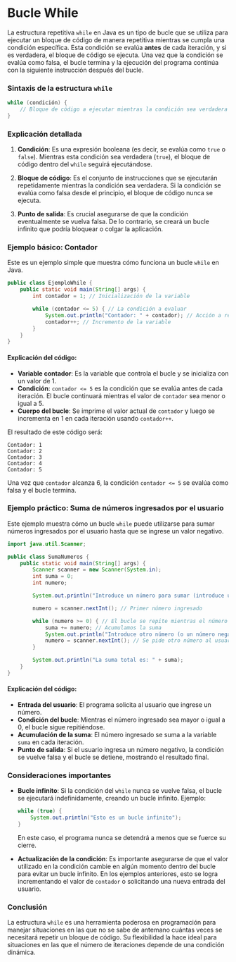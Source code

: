 # Bucle While

La estructura repetitiva `while` en Java es un tipo de bucle que se utiliza para ejecutar un bloque de código de manera repetitiva mientras se cumpla una condición específica. Esta condición se evalúa **antes** de cada iteración, y si es verdadera, el bloque de código se ejecuta. Una vez que la condición se evalúa como falsa, el bucle termina y la ejecución del programa continúa con la siguiente instrucción después del bucle.

### Sintaxis de la estructura `while`

```java
while (condición) {
    // Bloque de código a ejecutar mientras la condición sea verdadera
}
```

### Explicación detallada
1. **Condición**: Es una expresión booleana (es decir, se evalúa como `true` o `false`). Mientras esta condición sea verdadera (`true`), el bloque de código dentro del `while` seguirá ejecutándose.

2. **Bloque de código**: Es el conjunto de instrucciones que se ejecutarán repetidamente mientras la condición sea verdadera. Si la condición se evalúa como falsa desde el principio, el bloque de código nunca se ejecuta.

3. **Punto de salida**: Es crucial asegurarse de que la condición eventualmente se vuelva falsa. De lo contrario, se creará un bucle infinito que podría bloquear o colgar la aplicación.

### Ejemplo básico: Contador

Este es un ejemplo simple que muestra cómo funciona un bucle `while` en Java.

```java
public class EjemploWhile {
    public static void main(String[] args) {
        int contador = 1; // Inicialización de la variable

        while (contador <= 5) { // La condición a evaluar
            System.out.println("Contador: " + contador); // Acción a realizar en cada iteración
            contador++; // Incremento de la variable
        }
    }
}
```

#### Explicación del código:
- **Variable contador**: Es la variable que controla el bucle y se inicializa con un valor de 1.
- **Condición**: `contador <= 5` es la condición que se evalúa antes de cada iteración. El bucle continuará mientras el valor de `contador` sea menor o igual a 5.
- **Cuerpo del bucle**: Se imprime el valor actual de `contador` y luego se incrementa en 1 en cada iteración usando `contador++`.

El resultado de este código será:
```
Contador: 1
Contador: 2
Contador: 3
Contador: 4
Contador: 5
```

Una vez que `contador` alcanza 6, la condición `contador <= 5` se evalúa como falsa y el bucle termina.

### Ejemplo práctico: Suma de números ingresados por el usuario

Este ejemplo muestra cómo un bucle `while` puede utilizarse para sumar números ingresados por el usuario hasta que se ingrese un valor negativo.

```java
import java.util.Scanner;

public class SumaNumeros {
    public static void main(String[] args) {
        Scanner scanner = new Scanner(System.in);
        int suma = 0;
        int numero;

        System.out.println("Introduce un número para sumar (introduce un número negativo para terminar):");

        numero = scanner.nextInt(); // Primer número ingresado

        while (numero >= 0) { // El bucle se repite mientras el número sea positivo
            suma += numero; // Acumulamos la suma
            System.out.println("Introduce otro número (o un número negativo para terminar):");
            numero = scanner.nextInt(); // Se pide otro número al usuario
        }

        System.out.println("La suma total es: " + suma);
    }
}
```

#### Explicación del código:
- **Entrada del usuario**: El programa solicita al usuario que ingrese un número.
- **Condición del bucle**: Mientras el número ingresado sea mayor o igual a 0, el bucle sigue repitiéndose.
- **Acumulación de la suma**: El número ingresado se suma a la variable `suma` en cada iteración.
- **Punto de salida**: Si el usuario ingresa un número negativo, la condición se vuelve falsa y el bucle se detiene, mostrando el resultado final.

### Consideraciones importantes
- **Bucle infinito**: Si la condición del `while` nunca se vuelve falsa, el bucle se ejecutará indefinidamente, creando un bucle infinito. Ejemplo:
  ```java
  while (true) {
      System.out.println("Esto es un bucle infinito");
  }
  ```
  En este caso, el programa nunca se detendrá a menos que se fuerce su cierre.

- **Actualización de la condición**: Es importante asegurarse de que el valor utilizado en la condición cambie en algún momento dentro del bucle para evitar un bucle infinito. En los ejemplos anteriores, esto se logra incrementando el valor de `contador` o solicitando una nueva entrada del usuario.

### Conclusión
La estructura `while` es una herramienta poderosa en programación para manejar situaciones en las que no se sabe de antemano cuántas veces se necesitará repetir un bloque de código. Su flexibilidad la hace ideal para situaciones en las que el número de iteraciones depende de una condición dinámica.